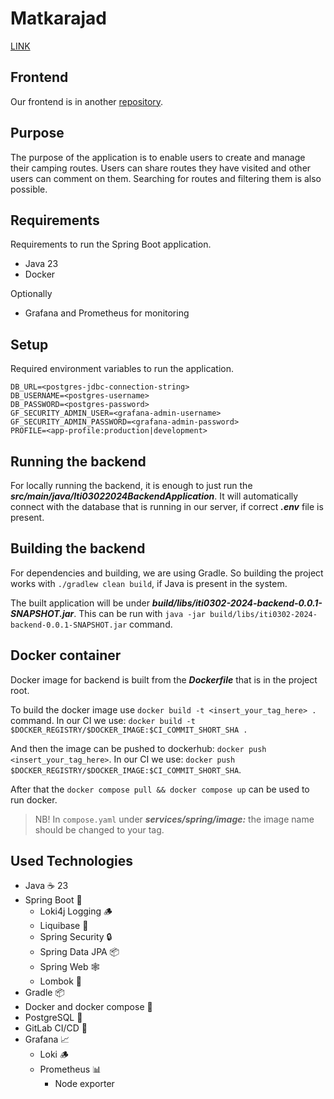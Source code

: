# Matkarajad

[LINK](http://matkarajad.zapto.org/)

## Frontend

Our frontend is in another [repository](https://github.com/RasmusRaasuke/Matkarajad-frontend).

## Purpose

The purpose of the application is to enable users to
create and manage their camping routes. Users can share
routes they have visited and other users can comment on them.
Searching for routes and filtering them is also possible.

## Requirements

Requirements to run the Spring Boot application.

- Java 23
- Docker

Optionally

- Grafana and Prometheus for monitoring

## Setup

Required environment variables to run the application.

```dotenv
DB_URL=<postgres-jdbc-connection-string>
DB_USERNAME=<postgres-username>
DB_PASSWORD=<postgres-password>
GF_SECURITY_ADMIN_USER=<grafana-admin-username>
GF_SECURITY_ADMIN_PASSWORD=<grafana-admin-password>
PROFILE=<app-profile:production|development>
```

## Running the backend

For locally running the backend, it is enough to just run the ***src/main/java/Iti03022024BackendApplication***.
It will automatically connect with the database that is running in our server, if correct ***.env*** file is present.

## Building the backend

For dependencies and building, we are using Gradle. So building the project works with `./gradlew clean build`, if Java
is present in the system.

The built application will be under ***build/libs/iti0302-2024-backend-0.0.1-SNAPSHOT.jar***.
This can be run with `java -jar build/libs/iti0302-2024-backend-0.0.1-SNAPSHOT.jar` command.

## Docker container

Docker image for backend is built from the ***Dockerfile*** that is in the project root.

To build the docker image use `docker build -t <insert_your_tag_here> .` command.
In our CI we use: `docker build -t $DOCKER_REGISTRY/$DOCKER_IMAGE:$CI_COMMIT_SHORT_SHA .`

And then the image can be pushed to dockerhub: `docker push <insert_your_tag_here>`.
In our CI we use: `docker push $DOCKER_REGISTRY/$DOCKER_IMAGE:$CI_COMMIT_SHORT_SHA`.

After that the `docker compose pull && docker compose up` can be used to run docker.

> NB! In `compose.yaml` under ***services/spring/image:*** the image name should be changed to your tag.

## Used Technologies

- Java ☕ 23
- Spring Boot 👢
    - Loki4j Logging 🪵
    - Liquibase 🧊
    - Spring Security 🔒
    - Spring Data JPA 📦
    - Spring Web 🕸️
    - Lombok 🦙
- Gradle 📦
- Docker and docker compose 🐳
- PostgreSQL 🐘
- GitLab CI/CD 🚀
- Grafana 📈
    - Loki 🪵
    - Prometheus 📊
        - Node exporter 


